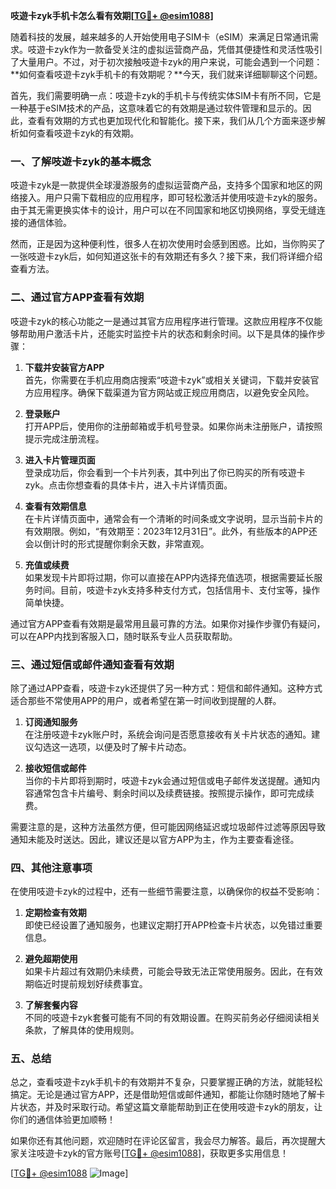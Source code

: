 **吱遊卡zyk手机卡怎么看有效期[[TG💪+ @esim1088](https://t.me/s/esim1088)]**

随着科技的发展，越来越多的人开始使用电子SIM卡（eSIM）来满足日常通讯需求。吱遊卡zyk作为一款备受关注的虚拟运营商产品，凭借其便捷性和灵活性吸引了大量用户。不过，对于初次接触吱遊卡zyk的用户来说，可能会遇到一个问题：**如何查看吱遊卡zyk手机卡的有效期呢？**今天，我们就来详细聊聊这个问题。

首先，我们需要明确一点：吱遊卡zyk的手机卡与传统实体SIM卡有所不同，它是一种基于eSIM技术的产品，这意味着它的有效期是通过软件管理和显示的。因此，查看有效期的方式也更加现代化和智能化。接下来，我们从几个方面来逐步解析如何查看吱遊卡zyk的有效期。

### 一、了解吱遊卡zyk的基本概念

吱遊卡zyk是一款提供全球漫游服务的虚拟运营商产品，支持多个国家和地区的网络接入。用户只需下载相应的应用程序，即可轻松激活并使用吱遊卡zyk的服务。由于其无需更换实体卡的设计，用户可以在不同国家和地区切换网络，享受无缝连接的通信体验。

然而，正是因为这种便利性，很多人在初次使用时会感到困惑。比如，当你购买了一张吱遊卡zyk后，如何知道这张卡的有效期还有多久？接下来，我们将详细介绍查看方法。

### 二、通过官方APP查看有效期

吱遊卡zyk的核心功能之一是通过其官方应用程序进行管理。这款应用程序不仅能够帮助用户激活卡片，还能实时监控卡片的状态和剩余时间。以下是具体的操作步骤：

1. **下载并安装官方APP**  
   首先，你需要在手机应用商店搜索“吱遊卡zyk”或相关关键词，下载并安装官方应用程序。确保下载渠道为官方网站或正规应用商店，以避免安全风险。

2. **登录账户**  
   打开APP后，使用你的注册邮箱或手机号登录。如果你尚未注册账户，请按照提示完成注册流程。

3. **进入卡片管理页面**  
   登录成功后，你会看到一个卡片列表，其中列出了你已购买的所有吱遊卡zyk。点击你想查看的具体卡片，进入卡片详情页面。

4. **查看有效期信息**  
   在卡片详情页面中，通常会有一个清晰的时间条或文字说明，显示当前卡片的有效期限。例如，“有效期至：2023年12月31日”。此外，有些版本的APP还会以倒计时的形式提醒你剩余天数，非常直观。

5. **充值或续费**  
   如果发现卡片即将过期，你可以直接在APP内选择充值选项，根据需要延长服务时间。目前，吱遊卡zyk支持多种支付方式，包括信用卡、支付宝等，操作简单快捷。

通过官方APP查看有效期是最常用且最可靠的方法。如果你对操作步骤仍有疑问，可以在APP内找到客服入口，随时联系专业人员获取帮助。

### 三、通过短信或邮件通知查看有效期

除了通过APP查看，吱遊卡zyk还提供了另一种方式：短信和邮件通知。这种方式适合那些不常使用APP的用户，或者希望在第一时间收到提醒的人群。

1. **订阅通知服务**  
   在注册吱遊卡zyk账户时，系统会询问是否愿意接收有关卡片状态的通知。建议勾选这一选项，以便及时了解卡片动态。

2. **接收短信或邮件**  
   当你的卡片即将到期时，吱遊卡zyk会通过短信或电子邮件发送提醒。通知内容通常包含卡片编号、剩余时间以及续费链接。按照提示操作，即可完成续费。

需要注意的是，这种方法虽然方便，但可能因网络延迟或垃圾邮件过滤等原因导致通知未能及时送达。因此，建议还是以官方APP为主，作为主要查看途径。

### 四、其他注意事项

在使用吱遊卡zyk的过程中，还有一些细节需要注意，以确保你的权益不受影响：

1. **定期检查有效期**  
   即使已经设置了通知服务，也建议定期打开APP检查卡片状态，以免错过重要信息。

2. **避免超期使用**  
   如果卡片超过有效期仍未续费，可能会导致无法正常使用服务。因此，在有效期临近时提前规划好续费事宜。

3. **了解套餐内容**  
   不同的吱遊卡zyk套餐可能有不同的有效期设置。在购买前务必仔细阅读相关条款，了解具体的使用规则。

### 五、总结

总之，查看吱遊卡zyk手机卡的有效期并不复杂，只要掌握正确的方法，就能轻松搞定。无论是通过官方APP，还是借助短信或邮件通知，都能让你随时随地了解卡片状态，并及时采取行动。希望这篇文章能帮助到正在使用吱遊卡zyk的朋友，让你们的通信体验更加顺畅！

如果你还有其他问题，欢迎随时在评论区留言，我会尽力解答。最后，再次提醒大家关注吱遊卡zyk的官方账号[[TG💪+ @esim1088](https://t.me/s/esim1088)]，获取更多实用信息！ 

[[TG💪+ @esim1088](https://t.me/s/esim1088) ![Image](https://i.postimg.cc/4NQfJmqS/Snipaste-2025-05-13-00-14-12.png)]